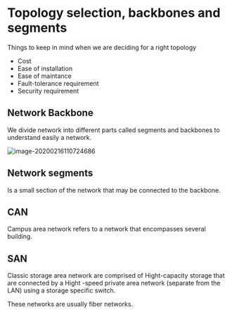 # Topology selection, backbones and segments



Things to keep in mind when we are deciding for a right topology

- Cost
- Ease of installation
- Ease of maintance
- Fault-tolerance requirement
- Security requirement



## Network Backbone

We divide network into different parts called segments and backbones to understand easily a network.

![image-20200216110724686](C:\Users\Felipe\AppData\Roaming\Typora\typora-user-images\image-20200216110724686.png)

## Network segments

Is a small section of the network that may be connected to the backbone.

## CAN

Campus area network refers to a network that encompasses several building.



## SAN

Classic storage area network are comprised of Hight-capacity storage that are connected by a Hight -speed private area network  (separate from the LAN) using a storage specific switch.

These networks are usually fiber networks.